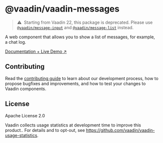 # @vaadin/vaadin-messages

> ⚠️&nbsp; Starting from Vaadin 22, this package is deprecated.
> Please use [`@vaadin/message-input`](https://www.npmjs.com/package/@vaadin/message-input)
> and [`@vaadin/message-list`](https://www.npmjs.com/package/@vaadin/message-list) instead.

A web component that allows you to show a list of messages, for example, a chat log.

[Documentation + Live Demo ↗](https://vaadin.com/docs/latest/ds/components/message-list)

## Contributing

Read the [contributing guide](https://vaadin.com/docs/latest/guide/contributing/overview) to learn about our development
process, how to propose bugfixes and improvements, and how to test your changes to Vaadin components.

## License

Apache License 2.0

Vaadin collects usage statistics at development time to improve this product..
For details and to opt-out, see https://github.com/vaadin/vaadin-usage-statistics.
